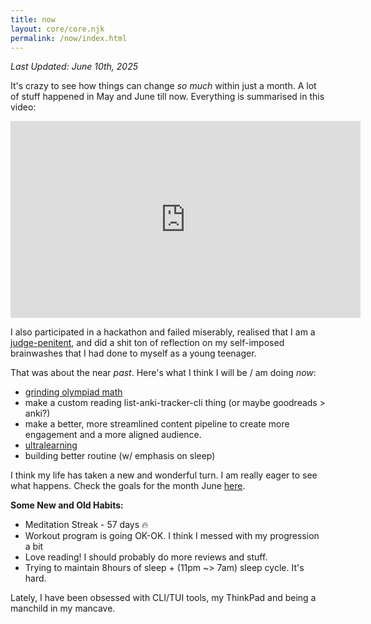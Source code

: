 ```yaml
---
title: now
layout: core/core.njk
permalink: /now/index.html
---
```

*Last Updated: June 10th, 2025*

It's crazy to see how things can change *so much* within just a month. A lot of stuff happened in May and June till now. Everything is summarised in this video:


<iframe width="560" height="315" src="https://www.youtube.com/embed/vLMfNmEhHNg?si=KCFTvcijYdBRoZvr" title="YouTube video player" frameborder="0" allow="accelerometer; autoplay; clipboard-write; encrypted-media; gyroscope; picture-in-picture; web-share" referrerpolicy="strict-origin-when-cross-origin" allowfullscreen></iframe>

I also participated in a hackathon and failed miserably, realised that I am a [judge-penitent](https://nibirsan.org/blog/p/the-fall/), and did a shit ton of reflection on my self-imposed brainwashes that I had done to myself as a young teenager.

That was about the near *past*. Here's what I think I will be / am doing *now*:

- [grinding olympiad math](https://nibirsan.org/war-of-becoming/projects/project-math-machine/)
- make a custom reading list-anki-tracker-cli thing (or maybe goodreads > anki?)
- make a better, more streamlined content pipeline to create more engagement and a more aligned audience.
- [ultralearning](https://nibirsan.org/war-of-becoming/projects/project-ultralearning/)
- building better routine (w/ emphasis on sleep)

I think my life has taken a new and wonderful turn. I am really eager to see what happens. Check the goals for the month June [here](https://nibirsan.org/war-of-becoming/goals/).

**Some New and Old Habits:**
- Meditation Streak - 57 days 🔥
- Workout program is going OK-OK. I think I messed with my progression a bit
- Love reading! I should probably do more reviews and stuff.
- Trying to maintain 8hours of sleep + (11pm ~> 7am) sleep cycle. It's hard.

Lately, I have been obsessed with CLI/TUI tools, my ThinkPad and being a manchild in my mancave.